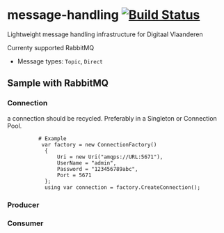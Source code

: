 # message-handling [![Build Status](https://github.com/InformatieVlaanderen/message-handling/workflows/CI/badge.svg)](https://github.com/Informatievlaanderen/message-handling/actions)

Lightweight message handling infrastructure for Digitaal Vlaanderen

Currenty supported RabbitMQ
 * Message types: `Topic`, `Direct`

## Sample with RabbitMQ

### Connection
  a connection should be recycled. Preferably in a Singleton or Connection Pool. 

``` Csharp
          # Example
           var factory = new ConnectionFactory()
            {
                Uri = new Uri("amqps://URL:5671"),
                UserName = "admin",
                Password = "123456789abc",
                Port = 5671
            };
            using var connection = factory.CreateConnection();
```
### Producer
### Consumer
